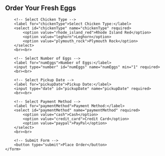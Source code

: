 
<!DOCTYPE html>
<html lang="en">
<head>
    <meta charset="UTF-8">
    <meta name="viewport" content="width=device-width, initial-scale=1.0">
    <title>Egg Order Form</title>
</head>
<body>
    <h2>Order Your Fresh Eggs</h2>
    <form action="submit_order.php" method="post">
        
        <!-- Select Chicken Type -->
        <label for="chickenType">Select Chicken Type:</label>
        <select id="chickenType" name="chickenType" required>
            <option value="rhode_island_red">Rhode Island Red</option>
            <option value="leghorn">Leghorn</option>
            <option value="plymouth_rock">Plymouth Rock</option>
        </select>
        <br><br>
        
        <!-- Select Number of Eggs -->
        <label for="numEggs">Number of Eggs:</label>
        <input type="number" id="numEggs" name="numEggs" min="1" required>
        <br><br>
        
        <!-- Select Pickup Date -->
        <label for="pickupDate">Pickup Date:</label>
        <input type="date" id="pickupDate" name="pickupDate" required>
        <br><br>
        
        <!-- Select Payment Method -->
        <label for="paymentMethod">Payment Method:</label>
        <select id="paymentMethod" name="paymentMethod" required>
            <option value="cash">Cash</option>
            <option value="credit_card">Credit Card</option>
            <option value="paypal">PayPal</option>
        </select>
        <br><br>
        
        <!-- Submit Form -->
        <button type="submit">Place Order</button>
    </form>
</body>
</html>
